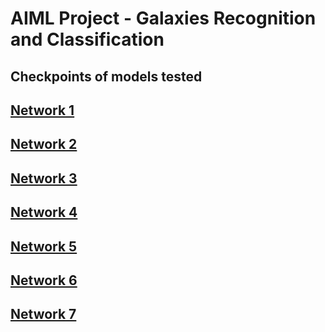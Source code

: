 ﻿# AIML Project - Galaxies Recognition and Classification

## Checkpoints of models tested

## [Network 1](checkpoints/net_3-conv_1-dense_1e-4LR/README.md)
## [Network 2](checkpoints/net_4-conv_1-dense_1e-4LR/README.md)
## [Network 3](checkpoints/net_4-conv_2-dense_1e-3LR/README.md)
## [Network 4](checkpoints/net_4-conv_2-dense_1e-3LR_adamax/README.md)
## [Network 5](checkpoints/net_5-conv_3-dense_1e-3LR_adamax/README.md)
## [Network 6](checkpoints/net_4-conv_1-dense_scheduledLR_BatchNorm/README.md)
## [Network 7](checkpoints/net_5-conv_1-dense_scheduledLR_adamax/README.md)
